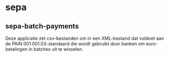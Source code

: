 sepa
====

sepa-batch-payments
-------------------
Deze applicatie zet csv-bestanden om in een XML-bestand dat voldoet aan de PAIN 001.001.03-standaard die wordt gebruikt door banken om euro-betalingen in batches uit te wisselen.
